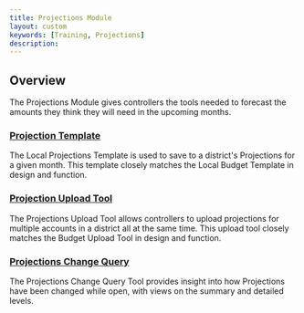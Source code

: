 ```yaml
---
title: Projections Module
layout: custom
keywords: [Training, Projections]
description: 
---
```


## Overview

The Projections Module gives controllers the tools needed to forecast the amounts they think they will need in the upcoming months.

### [ Projection Template ](/bApps/InterjectTraining/Projections/ProjectionTemplate.html)

The Local Projections Template is used to save to a district's Projections for a given month. This template closely matches the Local Budget Template in design and function.

### [ Projection Upload Tool ](/bApps/InterjectTraining/Projections/ProjectionUpload.html)

The Projections Upload Tool allows controllers to upload projections for multiple accounts in a district all at the same time. This upload tool closely matches the Budget Upload Tool in design and function.

### [ Projections Change Query ](/bApps/InterjectTraining/Projections/ProjectionChangeQuery.html)

The Projections Change Query Tool provides insight into how Projections have been changed while open, with views on the summary and detailed levels.
